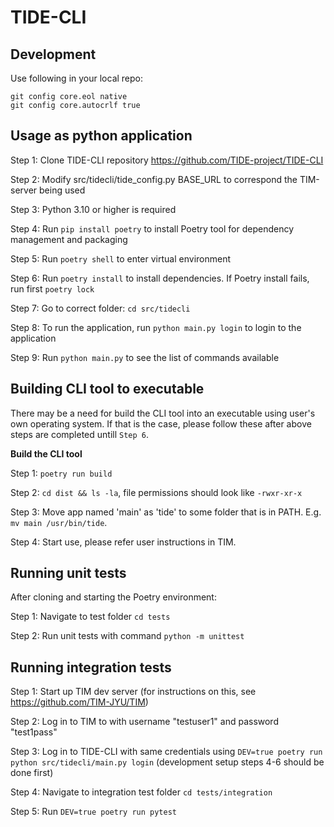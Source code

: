 # TIDE-CLI

## Development

Use following in your local repo:

```
git config core.eol native
git config core.autocrlf true
```

## Usage as python application

Step 1: Clone TIDE-CLI repository https://github.com/TIDE-project/TIDE-CLI

Step 2: Modify src/tidecli/tide_config.py BASE_URL to correspond the TIM-server being used

Step 3: Python 3.10 or higher is required

Step 4: Run `pip install poetry` to install Poetry tool for dependency management and packaging

Step 5: Run `poetry shell` to enter virtual environment

Step 6: Run `poetry install` to install dependencies. If Poetry install fails, run first `poetry lock`

Step 7: Go to correct folder: `cd src/tidecli`

Step 8: To run the application, run `python main.py login` to login to the application

Step 9: Run `python main.py` to see the list of commands available

## Building CLI tool to executable

There may be a need for build the CLI tool into an executable using user's own operating system. If that is the case, please follow these after above steps are completed untill `Step 6`.

**Build the CLI tool**

Step 1: `poetry run build`

Step 2: `cd dist && ls -la`, file permissions should look like `-rwxr-xr-x`

Step 3: Move app named 'main' as 'tide' to some folder that is in PATH. E.g. `mv main /usr/bin/tide`.

Step 4: Start use, please refer user instructions in TIM.

## Running unit tests

After cloning and starting the Poetry environment:

Step 1: Navigate to test folder `cd tests`

Step 2: Run unit tests with command `python -m unittest`

## Running integration tests

Step 1: Start up TIM dev server (for instructions on this, see https://github.com/TIM-JYU/TIM)

Step 2: Log in to TIM to with username "testuser1" and password "test1pass"

Step 3: Log in to TIDE-CLI with same credentials using `DEV=true poetry run python src/tidecli/main.py login` (development setup steps 4-6 should be done first)

Step 4: Navigate to integration test folder `cd tests/integration`

Step 5: Run `DEV=true poetry run pytest`
